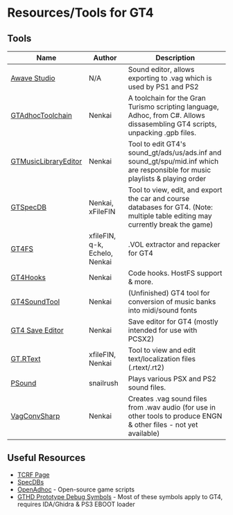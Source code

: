 # Resources/Tools for GT4

## Tools
| Name                 | Author         | Description                                                      |
----------------       | -------------- | ---------------------------------------------------------------- |
[Awave Studio](https://www.fmjsoft.com/awavestudio.html)| N/A | Sound editor, allows exporting to .vag which is used by PS1 and PS2 |
[GTAdhocToolchain](https://github.com/Nenkai/GTAdhocToolchain)| Nenkai | A toolchain for the Gran Turismo scripting language, Adhoc, from C#. Allows dissasembling GT4 scripts, unpacking .gpb files. |
[GTMusicLibraryEditor](https://github.com/Nenkai/GTMusicLibraryEditor/releases/tag/1.0.3-musicinf)| Nenkai | Tool to edit GT4's sound_gt/ads/us/ads.inf and sound_gt/spu/mid.inf which are responsible for music playlists & playing order |
[GTSpecDB](https://github.com/Nenkai/GTSpecDB/releases)| Nenkai, xFileFIN | Tool to view, edit, and export the car and course databases for GT4. (Note: multiple table editing may currently break the game) |
[GT4FS](https://github.com/Razer2015/GT4FS/releases)| xfileFIN, q-k, Echelo, Nenkai | .VOL extractor and repacker for GT4 |
[GT4Hooks](https://github.com/Nenkai/GT4Hooks) | Nenkai | Code hooks. HostFS support & more. |
[GT4SoundTool](https://github.com/Nenkai/GT4SoundTool)| Nenkai | (Unfinished) GT4 tool for conversion of music banks into midi/sound fonts |
[GT4 Save Editor](https://github.com/Nenkai/GT4SaveEditor/releases/)| Nenkai | Save editor for GT4 (mostly intended for use with PCSX2) |
[GT.RText](https://github.com/Razer2015/GT.RText/releases)| xfileFIN, Nenkai | Tool to view and edit text/localization files (.rtext/.rt2) |
[PSound](https://www.romhacking.net/utilities/679/)| snailrush  | Plays various PSX and PS2 sound files. |
[VagConvSharp](https://github.com/Nenkai/SGXDataBuilder/releases/tag/2.0.0)| Nenkai  | Creates .vag sound files from .wav audio (for use in other tools to produce ENGN & other files - not yet available) |

## Useful Resources

* [TCRF Page](https://tcrf.net/Gran_Turismo_4)
* [SpecDBs](https://github.com/Nenkai/GT4SaveEditor/tree/master/GT4SaveEditor/Resources/Databases)
* [OpenAdhoc](https://github.com/Nenkai/OpenAdhoc) - Open-source game scripts
* [GTHD Prototype Debug Symbols](https://mega.nz/folder/YGAjlICB#YoUGWaXO_KSABy3zjBus7w/file/sSQngA4D) - Most of these symbols apply to GT4, requires IDA/Ghidra & PS3 EBOOT loader

